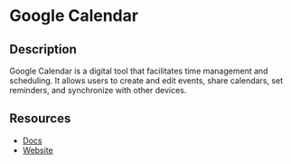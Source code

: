 # Google Calendar

## Description

Google Calendar is a digital tool that facilitates time management and scheduling. It allows users to create and edit events, share calendars, set reminders, and synchronize with other devices.

## Resources

- [Docs](https://developers.google.com/calendar/api/v3/reference)
- [Website](google.com)
